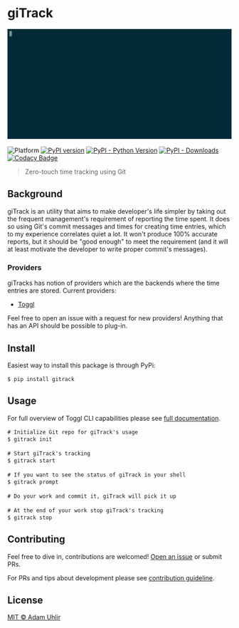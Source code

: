 # giTrack

[![giTrack demonstration](./docs/assets/demonstration-short.gif)](https://asciinema.org/a/220104)

![Platform](https://img.shields.io/badge/platform-macos%20%7C%20linux-lightgrey.svg)
[![PyPI version](https://badge.fury.io/py/gitrack.svg)](https://badge.fury.io/py/gitrack) 
[![PyPI - Python Version](https://img.shields.io/pypi/pyversions/gitrack.svg)](https://pypi.org/project/gitrack)
[![PyPI - Downloads](https://img.shields.io/pypi/dm/gitrack.svg)](https://pypi.org/project/gitrack/) 
[![Codacy Badge](https://api.codacy.com/project/badge/Grade/fd28ce2a500a4b1fab6f9a0a40e2fa80)](https://app.codacy.com/app/AuHau/giTrack?utm_source=github.com&utm_medium=referral&utm_content=AuHau/giTrack&utm_campaign=Badge_Grade_Dashboard)

> Zero-touch time tracking using Git

## Background

giTrack is an utility that aims to make developer's life simpler by taking out the frequent management's requirement of
reporting the time spent. It does so using Git's commit messages and times for creating time entries, which to my
experience correlates quiet a lot. It won't produce 100% accurate reports, but it should be "good enough" to meet the
requirement (and it will at least motivate the developer to write proper commit's messages).

### Providers

giTracks has notion of providers which are the backends where the time entries are stored. Current providers:

 * [Toggl](https://toggl.com)
 
Feel free to open an issue with a request for new providers! Anything that has an API should be possible to plug-in.

## Install

Easiest way to install this package is through PyPi:

```shell
$ pip install gitrack
```

## Usage

For full overview of Toggl CLI capabilities please see [full documentation](https://gitrack.adam-uhlir.me).

```shell
# Initialize Git repo for giTrack's usage
$ gitrack init

# Start giTrack's tracking
$ gitrack start

# If you want to see the status of giTrack in your shell
$ gitrack prompt

# Do your work and commit it, giTrack will pick it up

# At the end of your work stop giTrack's tracking
$ gitrack stop
```

## Contributing

Feel free to dive in, contributions are welcomed! [Open an issue](https://github.com/drobertadams/toggl-cli/issues/new) or submit PRs.

For PRs and tips about development please see [contribution guideline](./CONTRIBUTING.md).

## License

[MIT ©  Adam Uhlir](./LICENSE)